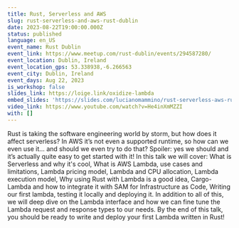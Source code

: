 ```yaml
---
title: Rust, Serverless and AWS
slug: rust-serverless-and-aws-rust-dublin
date: 2023-08-22T19:00:00.000Z
status: published
language: en_US
event_name: Rust Dublin
event_link: https://www.meetup.com/rust-dublin/events/294587280/
event_location: Dublin, Ireland
event_location_gps: 53.338938,-6.266563
event_city: Dublin, Ireland
event_days: Aug 22, 2023
is_workshop: false
slides_link: https://loige.link/oxidize-lambda
embed_slides: 'https://slides.com/lucianomammino/rust-serverless-aws-rust-dublin-meetup/embed'
video_link: https://www.youtube.com/watch?v=He4inXmMZZI
with: []
---
```


Rust is taking the software engineering world by storm, but how does it affect serverless? In AWS it’s not even a supported runtime, so how can we even use it… and should we even try to do that? Spoiler: yes we should and it’s actually quite easy to get started with it! In this talk we will cover: What is Serverless and why it's cool, What is AWS Lambda, use cases and limitations, Lambda pricing model, Lambda and CPU allocation, Lambda execution model, Why using Rust with Lambda is a good idea, Cargo-Lambda and how to integrate it with SAM for Infrastructure as Code, Writing our first lambda, testing it locally and deploying it. In addition to all of this, we will deep dive on the Lambda interface and how we can fine tune the Lambda request and response types to our needs. By the end of this talk, you should be ready to write and deploy your first Lambda written in Rust!

